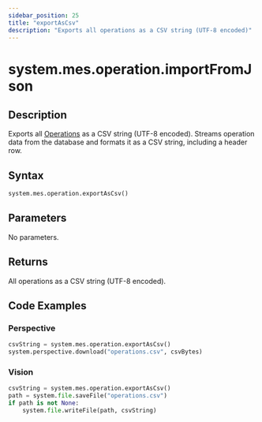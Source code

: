 ```yaml
---
sidebar_position: 25
title: "exportAsCsv"
description: "Exports all operations as a CSV string (UTF-8 encoded)"
---
```


# system.mes.operation.importFromJson

## Description

Exports all [Operations](../../data-model/operation-model/operation) as a CSV string (UTF-8 encoded). 
Streams operation data from the database and formats it as a CSV string, including a header row.

## Syntax

```python
system.mes.operation.exportAsCsv()
```

## Parameters

No parameters.

## Returns

All operations as a CSV string (UTF-8 encoded).

## Code Examples

### Perspective
```python
csvString = system.mes.operation.exportAsCsv()
system.perspective.download("operations.csv", csvBytes)
```

### Vision
```python
csvString = system.mes.operation.exportAsCsv()
path = system.file.saveFile("operations.csv")
if path is not None:
	system.file.writeFile(path, csvString)
```


